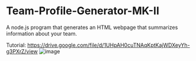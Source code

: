 # Team-Profile-Generator-MK-II
A node.js program that generates an HTML webpage that summarizes information about your team.

Tutorial:
https://drive.google.com/file/d/1UHpAH0cuTNAqKptKajWDXeyYh-g3PXrZ/view
![image](https://user-images.githubusercontent.com/102547169/173732982-9a001266-b369-4cd2-a5a7-5b43179bffa2.png)
